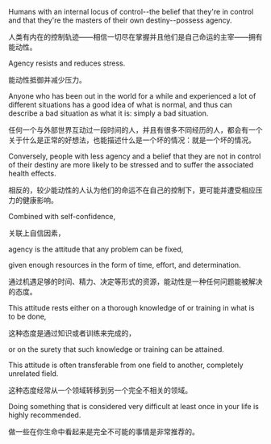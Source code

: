 Humans with an internal locus of control--the belief that they're in control
and that they're the masters of their own destiny--possess agency. 

人类有内在的控制轨迹——相信一切尽在掌握并且他们是自己命运的主宰——拥有能动性。

Agency resists
and  reduces  stress.  

能动性抵御并减少压力。

Anyone  who  has  been  out  in  the  world  for  a  while  and
experienced a lot of different situations has a good idea of what is normal, and
thus  can  describe  a  bad  situation  as  what  it  is:  simply  a  bad  situation.

任何一个与外部世界互动过一段时间的人，并且有很多不同经历的人，都会有一个关于什么是正常的好想法，也能描述什么是一个坏的情况：就是一个坏的情况。

Conversely, people with less agency and a belief that they are not in control of
their destiny are more likely to be stressed and to suffer the associated health
effects. 

相反的，较少能动性的人认为他们的命运不在自己的控制下，更可能并遭受相应压力的健康影响。

Combined with self-confidence, 

关联上自信因素，

agency is the attitude that any problem
can  be  fixed, 


 given  enough  resources  in  the  form  of  time,  effort,  and
determination. 

通过机遇足够的时间、精力、决定等形式的资源，能动性是一种任何问题能被解决的态度。

This attitude rests either on a thorough knowledge of or training
in what is to be done, 

这种态度是通过知识或者训练来完成的，

or on the surety that such knowledge or training can be
attained. 



This attitude is often transferable from one field to another, completely
unrelated field.

这种态度经常从一个领域转移到另一个完全不相关的领域。

 Doing something that is considered very difficult at least once in
your life is highly recommended.

做一些在你生命中看起来是完全不可能的事情是非常推荐的。
